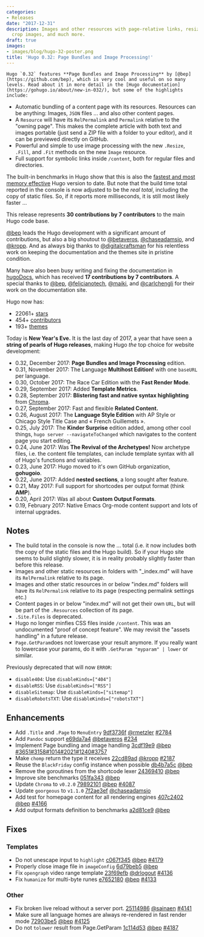 ```yaml
---
categories:
- Releases
date: "2017-12-31"
description: Images and other resources with page-relative links, resize, scale and
  crop images, and much more.
draft: true
images:
- images/blog/hugo-32-poster.png
title: 'Hugo 0.32: Page Bundles and Image Processing!'
---
```


	Hugo `0.32` features **Page Bundles and Image Processing** by [@bep](https://github.com/bep), which is very cool and useful on so many levels. Read about it in more detail in the [Hugo documentation](https://gohugo.io/about/new-in-032/), but some of the highlights include:

* Automatic bundling of a content page with its resources. Resources can be anything: Images, `JSON` files ... and also other content pages.
* A `Resource` will have its `RelPermalink` and `Permalink` relative to the "owning page". This makes the complete article with both text and images portable (just send a ZIP file with a folder to your editor), and it can be previewed directly on GitHub.
* Powerful and simple to use image processing with the new `.Resize`, `.Fill`, and `.Fit` methods on the new `Image` resource.
* Full support for symbolic links inside `/content`, both for regular files and directories.

The built-in benchmarks in Hugo show that this is also the [fastest and most memory effective](https://gist.github.com/bep/2a9bbd221de2da5d39c8b32085c658f7) Hugo version to date. But note that the build time total reported in the console is now adjusted to be the *real total*, including the copy of static files. So, if it reports more milliseconds, it is still most likely faster ...

This release represents **30 contributions by 7 contributors** to the main Hugo code base.

[@bep](https://github.com/bep) leads the Hugo development with a significant amount of contributions, but also a big shoutout to [@betaveros](https://github.com/betaveros), [@chaseadamsio](https://github.com/chaseadamsio), and [@kropp](https://github.com/kropp). And as always big thanks to [@digitalcraftsman](https://github.com/digitalcraftsman) for his relentless work on keeping the documentation and the themes site in pristine condition.

Many have also been busy writing and fixing the documentation in [hugoDocs](https://github.com/gohugoio/hugoDocs), 
which has received **17 contributions by 7 contributors**. A special thanks to [@bep](https://github.com/bep), [@felicianotech](https://github.com/felicianotech), [@maiki](https://github.com/maiki), and [@carlchengli](https://github.com/carlchengli) for their work on the documentation site.

Hugo now has:

* 22061+ [stars](https://github.com/gohugoio/hugo/stargazers)
* 454+ [contributors](https://github.com/gohugoio/hugo/graphs/contributors)
* 193+ [themes](http://themes.gohugo.io/)

Today is **New Year's Eve.** It is the last day of 2017, a year that have seen a **string of pearls of Hugo releases**, making Hugo _the_ top choice for website development:

* 0.32, December 2017: **Page Bundles and Image Processing** edition.
* 0.31, November 2017: The Language **Multihost Edition!** with one `baseURL` per language.
* 0.30, October 2017: The Race Car Edition with the **Fast Render Mode**.
* 0.29, September 2017: Added **Template Metrics**.
*  0.28, September 2017:  **Blistering fast and native syntax highlighting** from [Chroma](https://github.com/alecthomas/chroma).
* 0.27, September 2017: Fast and flexible **Related Content.**
*  0.26, August 2017: The **Language Style Edition**  with AP Style or Chicago Style Title Case and « French Guillemets ».
* 0.25, July 2017: The **Kinder Surprise** edition added, among other cool things, `hugo server --navigateToChanged` which navigates to the content page you start editing.
* 0.24, June 2017: Was **The Revival of the Archetypes!** Now archetype files, i.e. the content file templates, can include template syntax with all of Hugo's functions and variables.
* 0.23, June 2017: Hugo moved to it's own GitHub organization, **gohugoio**.
* 0.22, June 2017: Added **nested sections**, a long sought after feature.
* 0.21, May 2017: Full support for shortcodes per output format (think **AMP**).
* 0.20, April 2017: Was all about **Custom Output Formats**.
* 0.19, February 2017: Native Emacs Org-mode content support and lots of internal upgrades.

## Notes

* The build total in the console is now the ... total (i.e. it now includes both the copy of the static files and the Hugo build). So if your Hugo site seems to build slightly slower, it is in reality probably slightly faster than before this release.
* Images and other static resources in folders with "_index.md" will have its `RelPermalink` relative to its page.
* Images and other static resources in or below "index.md" folders will have its `RelPermalink` relative to its page (respecting permalink settings etc.)
* Content pages in or below "index.md" will not get their own `URL`, but will be part of the `.Resources` collection of its page.
* `.Site.Files` is deprecated.
* Hugo no longer minfies CSS files inside `/content`. This was an undocumented "proof of concept feature". We may revisit the "assets handling" in a future release.	
* `Page.GetParam`does not lowercase your result anymore. If you really want to lowercase your params, do it with `.GetParam "myparam" | lower` or similar.

Previously deprecated that will now `ERROR`:

* `disable404`: Use `disableKinds=["404"]`
* `disableRSS`:  Use `disableKinds=["RSS"]`
* `disableSitemap`:  Use `disableKinds=["sitemap"]`
* `disableRobotsTXT`: Use `disableKinds=["robotsTXT"]`

## Enhancements

* Add `.Title` and `.Page` to `MenuEntry` [9df3736f](https://github.com/gohugoio/hugo/commit/9df3736fec164c51d819797416dc263f2869be77) [@rmetzler](https://github.com/rmetzler) [#2784](https://github.com/gohugoio/hugo/issues/2784)
* Add `Pandoc` support [e69da7a4](https://github.com/gohugoio/hugo/commit/e69da7a4cb725987f153707bf2fc59c135007e2a) [@betaveros](https://github.com/betaveros) [#234](https://github.com/gohugoio/hugo/issues/234)
* Implement Page bundling and image handling [3cdf19e9](https://github.com/gohugoio/hugo/commit/3cdf19e9b7e46c57a9bb43ff02199177feb55768) [@bep](https://github.com/bep) [#3651](https://github.com/gohugoio/hugo/issues/3651)[#3158](https://github.com/gohugoio/hugo/issues/3158)[#1014](https://github.com/gohugoio/hugo/issues/1014)[#2021](https://github.com/gohugoio/hugo/issues/2021)[#1240](https://github.com/gohugoio/hugo/issues/1240)[#3757](https://github.com/gohugoio/hugo/issues/3757)
* Make `chomp` return the type it receives [22cd89ad](https://github.com/gohugoio/hugo/commit/22cd89adc4792a3b55389d38acd4acfae3786775) [@kropp](https://github.com/kropp) [#2187](https://github.com/gohugoio/hugo/issues/2187) 
* Reuse the `BlackFriday` config instance when possible [db4b7a5c](https://github.com/gohugoio/hugo/commit/db4b7a5c6742c75f9cd9627d3b054d3a72802ec8) [@bep](https://github.com/bep) 
* Remove the goroutines from the shortcode lexer [24369410](https://github.com/gohugoio/hugo/commit/243694102a60da2fb1050020f68384539f9f9ef5) [@bep](https://github.com/bep) 
* Improve site benchmarks [051fa343](https://github.com/gohugoio/hugo/commit/051fa343d06d6c070df742f7cbd125432fcab665) [@bep](https://github.com/bep) 
* Update `Chroma` to `v0.2.0` [79892101](https://github.com/gohugoio/hugo/commit/7989210120dbde78da3741e2ef01b13f4aa78692) [@bep](https://github.com/bep) [#4087](https://github.com/gohugoio/hugo/issues/4087)
* Update `goorgeous` to `v1.1.0` [7f2ae3ef](https://github.com/gohugoio/hugo/commit/7f2ae3ef39f27a9bd26ddb9258b073a840faf491) [@chaseadamsio](https://github.com/chaseadamsio) 
* Add test for homepage content for all rendering engines [407c2402](https://github.com/gohugoio/hugo/commit/407c24020ef2db90cf33fd07e7522b2257013722) [@bep](https://github.com/bep) [#4166](https://github.com/gohugoio/hugo/issues/4166)
* Add output formats definition to benchmarks [a2d81ce9](https://github.com/gohugoio/hugo/commit/a2d81ce983d45b5742c93bd472503c88286f099a) [@bep](https://github.com/bep) 

## Fixes

### Templates

* Do not unescape input to `highlight` [c067f345](https://github.com/gohugoio/hugo/commit/c067f34558b82455b63b9ce8f5983b4b4849c7cf) [@bep](https://github.com/bep) [#4179](https://github.com/gohugoio/hugo/issues/4179)
* Properly close image file in `imageConfig` [6d79beb5](https://github.com/gohugoio/hugo/commit/6d79beb5f67dbb54d7714c3195addf9d8e3924e8) [@bep](https://github.com/bep) 
 * Fix  `opengraph` video range template [23f69efb](https://github.com/gohugoio/hugo/commit/23f69efb3914946b39ce673fcc0f2e3a9ed9d878) [@drlogout](https://github.com/drlogout) [#4136](https://github.com/gohugoio/hugo/issues/4136)
* Fix `humanize` for multi-byte runes [e7652180](https://github.com/gohugoio/hugo/commit/e7652180a13ce149041c48a1c2754c471df569c8) [@bep](https://github.com/bep) [#4133](https://github.com/gohugoio/hugo/issues/4133)

### Other

* Fix broken live reload without a server port. [25114986](https://github.com/gohugoio/hugo/commit/25114986086e5877a0b4108d8cf5e4e95f377241) [@sainaen](https://github.com/sainaen) [#4141](https://github.com/gohugoio/hugo/issues/4141)
* Make sure all language homes are always re-rendered in fast render mode [72903be5](https://github.com/gohugoio/hugo/commit/72903be587e9c4e3644f60b11e26238ec03da2db) [@bep](https://github.com/bep) [#4125](https://github.com/gohugoio/hugo/issues/4125)
* Do not `tolower` result from Page.GetParam [1c114d53](https://github.com/gohugoio/hugo/commit/1c114d539b0755724443fe28c90b12fe2a19085a) [@bep](https://github.com/bep) [#4187](https://github.com/gohugoio/hugo/issues/4187)
